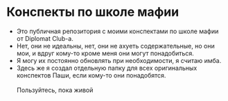 # Конспекты по школе мафии
+ Это публичная репозитория с моими конспектами по школе мафии от Diplomat
Club-a.
+ Нет, они не идеальны, нет, они не ахуеть содержательные, но они мои, и
вдруг кому-то кроме меня они могут понадобиться. 
+ Я могу их постоянно обновлять при необходимости, я считаю имба.
+ Здесь же я создал отдельную папку для всех оригинальных конспектов Паши, если кому-то они понадобятся.
<br/><br/>
Пользуйтесь, пока живой